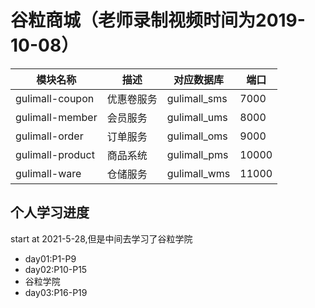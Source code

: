 # 谷粒商城（老师录制视频时间为2019-10-08）

|模块名称|描述|对应数据库|端口|
|---|---|---|---|
|gulimall-coupon|优惠卷服务|gulimall_sms|7000|
|gulimall-member|会员服务|gulimall_ums|8000|
|gulimall-order|订单服务|gulimall_oms|9000|
|gulimall-product|商品系统|gulimall_pms|10000|
|gulimall-ware|仓储服务|gulimall_wms|11000|













## 个人学习进度
start at 2021-5-28,但是中间去学习了谷粒学院
- day01:P1-P9
- day02:P10-P15
- 谷粒学院
- day03:P16-P19
